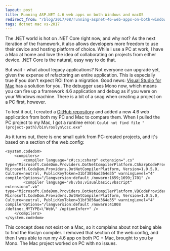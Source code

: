 ```yaml
---
layout: post
title: Running ASP.NET 4.6 web apps on both Windows and macOS
redirect_from: "/blog/2017/08/running-aspnet-46-web-apps-on-both-windows-and-macos/"
tags: dotnet mac vs-2017
---
```


The .NET world is hot on .NET Core right now, and why not? As the next iteration of the framework, it also allows developers more freedom to use their device and hosting platform of choice. While I use a PC at work, I have a Mac at home and love the idea of collaborating on projects from either device. .NET Core is the natural, easy way to do that.

But wait - what about legacy applications? Not everyone can upgrade yet, given the expense of refactoring an entire application. This is especially true if you don't expect ROI from a migration.  Good news: [Visual Studio for Mac](https://www.visualstudio.com/vs/visual-studio-mac/) has a solution for you. The debugger uses Mono now, which means you can fire up a framework 4.6 application and debug as if you were on your Windows machine. There is a bit of a snag when creating a project on a PC first, however.

To test it out, I created a [GitHub repository](https://github.com/brbarnett/mac-test) and added a new 4.6 web application from both my PC and Mac to compare them. When I pulled the PC project to my Mac, I got a runtime error: `Could not find file "(project-path)/bin\roslyn\csc.exe"`

As it turns out, there is one small quirk from PC-created projects, and it's based on a section of the web.config:

```
<system.codedom>
	<compilers>
		<compiler language="c#;cs;csharp" extension=".cs" type="Microsoft.CodeDom.Providers.DotNetCompilerPlatform.CSharpCodeProvider, Microsoft.CodeDom.Providers.DotNetCompilerPlatform, Version=1.0.5.0, Culture=neutral, PublicKeyToken=31bf3856ad364e35" warningLevel="4" compilerOptions="/langversion:default /nowarn:1659;1699;1701" />
		<compiler language="vb;vbs;visualbasic;vbscript" extension=".vb" type="Microsoft.CodeDom.Providers.DotNetCompilerPlatform.VBCodeProvider, Microsoft.CodeDom.Providers.DotNetCompilerPlatform, Version=1.0.5.0, Culture=neutral, PublicKeyToken=31bf3856ad364e35" warningLevel="4" compilerOptions="/langversion:default /nowarn:41008 /define:_MYTYPE=\"Web\" /optionInfer+" />
	</compilers>
</system.codedom>
```

This concept does not exist on a Mac, so it complains about not being able to find the Roslyn compiler. I removed that section of the web.config, and then I was able to run my 4.6 app on both PC + Mac, brought to you by Mono. The Mac project worked on PC with no issues.